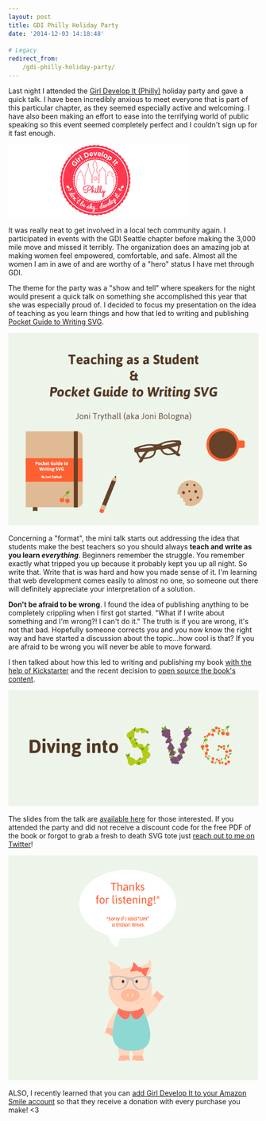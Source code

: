 ```yaml
---
layout: post
title: GDI Philly Holiday Party
date: '2014-12-03 14:18:48'

# Legacy
redirect_from:
    /gdi-philly-holiday-party/
---
```


Last night I attended the [Girl Develop It (Philly)](http://www.girldevelopit.com/chapters/philadelphia) holiday party and gave a quick talk. I have been incredibly anxious to meet everyone that is part of this particular chapter, as they seemed especially active and welcoming. I have also been making an effort to ease into the terrifying world of public speaking so this event seemed completely perfect and I couldn't sign up for it fast enough.

![GDI Philly logo](/content/2014/Dec/Screen-Shot-2014-12-03-at-8-57-21-AM.png)

It was really neat to get involved in a local tech community again. I participated in events with the GDI Seattle chapter before making the 3,000 mile move and missed it terribly. The organization does an amazing job at making women feel empowered, comfortable, and safe. Almost all the women I am in awe of and are worthy of a "hero" status I have met through GDI.

The theme for the party was a "show and tell" where speakers for the night would present a quick talk on something she accomplished this year that she was especially proud of. I decided to focus my presentation on the idea of teaching as you learn things and how that led to writing and publishing [Pocket Guide to Writing SVG](http://svgpocketguide.com/).

![Teaching as a student and pocket guide to writing SVG](/content/2014/Dec/Screen-Shot-2014-12-02-at-1-55-04-PM.png)

Concerning a "format", the mini talk starts out addressing the idea that students make the best teachers so you should always **teach and write as you learn *everything***. Beginners remember the struggle. You remember exactly what tripped you up because it probably kept you up all night. So write that. Write that is was hard and how you made sense of it. I'm learning that web development comes easily to almost no one, so someone out there will definitely appreciate your interpretation of a solution.

**Don't be afraid to be wrong**. I found the idea of publishing anything to be completely crippling when I first got started. "What if I write about something and I'm wrong?! I can't do it." The truth is if you are wrong, it's not that bad. Hopefully someone corrects you and you now know the right way and have started a discussion about the topic...how cool is that? If you are afraid to be wrong you will never be able to move forward.

I then talked about how this led to writing and publishing my book [with the help of Kickstarter](https://www.kickstarter.com/projects/1207904509/pocket-guide-to-writing-svg) and the recent decision to [open source the book's content](https://github.com/jonitrythall/svgpocketguide).  

![Diving into SVG](/content/2014/Dec/Screen-Shot-2014-12-03-at-9-12-25-AM.png)

The slides from the talk are [available here](http://www.slideshare.net/jonibologna/gdiholidayslides) for those interested. If you attended the party and did not receive a discount code for the free PDF of the book or forgot to grab a fresh to death SVG tote just [reach out to me on Twitter](https://twitter.com/JoniTrythall)!

![Thanks for Listening! Sorry if I said "Um" a trillion times.](/content/2014/Dec/Screen-Shot-2014-12-02-at-2-26-55-PM.png)

ALSO, I recently learned that you can [add Girl Develop It to your Amazon Smile account](http://smile.amazon.com/ch/46-3103695) so that they receive a donation with every purchase you make! <3
